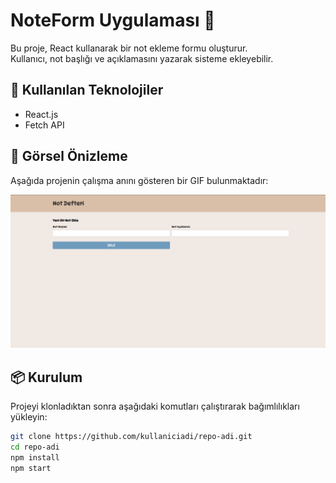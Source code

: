 # NoteForm Uygulaması 📝

Bu proje, React kullanarak bir not ekleme formu oluşturur.  
Kullanıcı, not başlığı ve açıklamasını yazarak sisteme ekleyebilir.  

## 🚀 Kullanılan Teknolojiler  
- React.js  
- Fetch API  

## 📸 Görsel Önizleme  
Aşağıda projenin çalışma anını gösteren bir GIF bulunmaktadır:

![NoteForm Kullanımı](./demo.gif)

## 📦 Kurulum  
Projeyi klonladıktan sonra aşağıdaki komutları çalıştırarak bağımlılıkları yükleyin:  

```sh
git clone https://github.com/kullaniciadi/repo-adi.git
cd repo-adi
npm install
npm start

